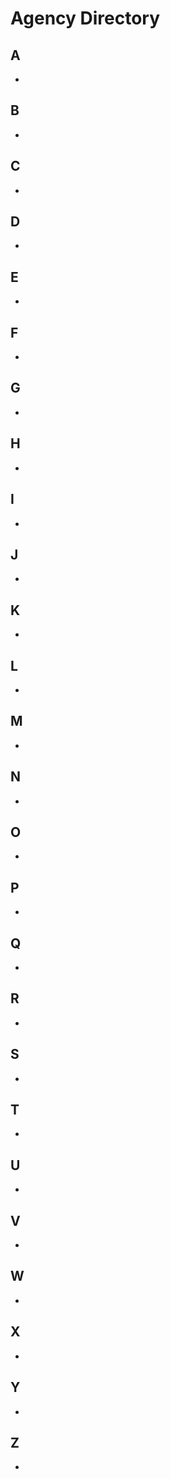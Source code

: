 # Agency Directory

## A
- [](https://wiki.FirstRateRoleplay.com/agencies/NAME.html)

## B
- [](https://wiki.FirstRateRoleplay.com/agencies/NAME.html)

## C
- [](https://wiki.FirstRateRoleplay.com/agencies/NAME.html)

## D
- [](https://wiki.FirstRateRoleplay.com/agencies/NAME.html)

## E
- [](https://wiki.FirstRateRoleplay.com/agencies/NAME.html)

## F
- [](https://wiki.FirstRateRoleplay.com/agencies/NAME.html)

## G
- [](https://wiki.FirstRateRoleplay.com/agencies/NAME.html)

## H
- [](https://wiki.FirstRateRoleplay.com/agencies/NAME.html)

## I
- [](https://wiki.FirstRateRoleplay.com/agencies/NAME.html)

## J
- [](https://wiki.FirstRateRoleplay.com/agencies/NAME.html)

## K
- [](https://wiki.FirstRateRoleplay.com/agencies/NAME.html)

## L
- [](https://wiki.FirstRateRoleplay.com/agencies/NAME.html)

## M
- [](https://wiki.FirstRateRoleplay.com/agencies/NAME.html)

## N
- [](https://wiki.FirstRateRoleplay.com/agencies/NAME.html)

## O
- [](https://wiki.FirstRateRoleplay.com/agencies/NAME.html)

## P
- [](https://wiki.FirstRateRoleplay.com/agencies/NAME.html)

## Q
- [](https://wiki.FirstRateRoleplay.com/agencies/NAME.html)

## R
- [](https://wiki.FirstRateRoleplay.com/agencies/NAME.html)

## S
- [](https://wiki.FirstRateRoleplay.com/agencies/NAME.html)

## T
- [](https://wiki.FirstRateRoleplay.com/agencies/NAME.html)

## U
- [](https://wiki.FirstRateRoleplay.com/agencies/NAME.html)

## V
- [](https://wiki.FirstRateRoleplay.com/agencies/NAME.html)

## W
- [](https://wiki.FirstRateRoleplay.com/agencies/NAME.html)

## X
- [](https://wiki.FirstRateRoleplay.com/agencies/NAME.html)

## Y
- [](https://wiki.FirstRateRoleplay.com/agencies/NAME.html)

## Z
- [](https://wiki.FirstRateRoleplay.com/agencies/NAME.html)